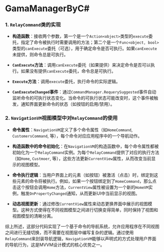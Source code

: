 # GamaManagerByC#


### 1. `RelayCommand`类的实现

- **构造函数**：接收两个参数，第一个是一个`Action<object>`类型的`execute`委托，指定了命令被执行时需要调用的方法；第二个是一个`Func<object, bool>`类型的`canExecute`委托（可选），用于确定命令是否可执行。如果`canExecute`未提供，则命令总是可执行。

- **`CanExecute`方法**：调用`canExecute`委托（如果提供）来决定命令是否可以执行。如果没有提供`canExecute`委托，命令总是可执行。

- **`Execute`方法**：调用`execute`委托，执行命令的实际逻辑。

- **`CanExecuteChanged`事件**：通过`CommandManager.RequerySuggested`事件自动监听命令的可执行状态变化。当命令的可执行状态可能改变时，这个事件被触发，通知界面更新命令的状态（如按钮的启用/禁用）。

### 2. `NavigationVM`视图模型中对`RelayCommand`的使用

- **命令属性**：`NavigationVM`定义了多个命令属性（如`HomeCommand`, `CustomersCommand`, 等），每个命令对应应用程序中的一个导航动作。

- **构造函数中的命令初始化**：在`NavigationVM`的构造函数中，每个命令属性都被初始化为一个`RelayCommand`实例。为每个`RelayCommand`提供了对应的执行方法（如`Home`, `Custmoer`, 等），这些方法更新`CurrentView`属性，从而改变当前显示的视图模型。

- **命令执行逻辑**：当用户界面上的元素（如按钮）被激活（点击）时，绑定到这些元素的命令将被执行。例如，如果一个按钮绑定到了`HomeCommand`，那么点击这个按钮会调用`Home`方法，`CurrentView`属性被设置为一个新的`HomeVM`实例，触发`OnPropertyChanged`通知，从而更新UI中当前显示的视图。

- **动态视图更新**：通过修改`CurrentView`属性来动态更换界面中展示的视图模型。这种方式使得在不同视图模型之间进行切换变得简单，同时保持了视图和视图模型的清晰分离。

综上所述，这部分代码实现了一个基于命令的导航系统，允许应用程序在不同视图之间进行无缝切换，而不需要在视图层中编写复杂的逻辑。通过使用`RelayCommand`来封装导航逻辑，`NavigationVM`能够以声明式的方式处理用户界面的导航行为，这是MVVM设计模式的核心优势之一。
